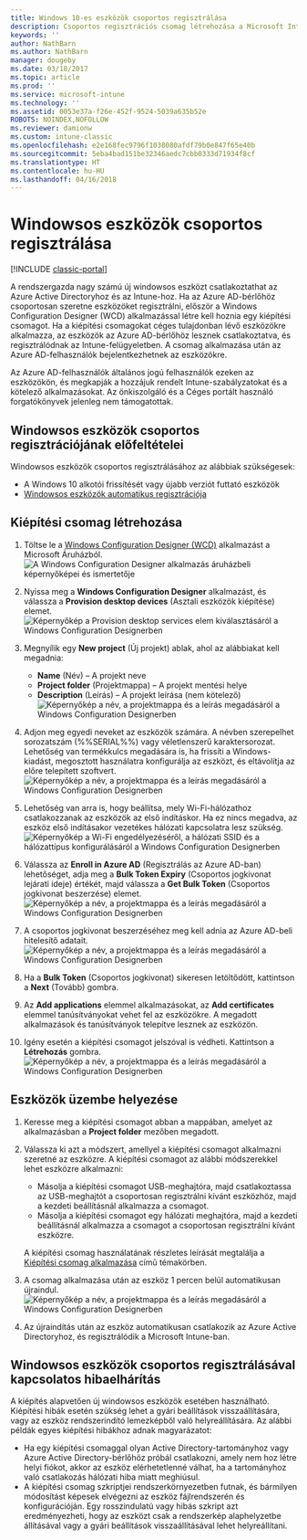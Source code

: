 ```yaml
---
title: Windows 10-es eszközök csoportos regisztrálása
description: Csoportos regisztrációs csomag létrehozása a Microsoft Intune-hoz
keywords: ''
author: NathBarn
ms.author: NathBarn
manager: dougeby
ms.date: 03/18/2017
ms.topic: article
ms.prod: ''
ms.service: microsoft-intune
ms.technology: ''
ms.assetid: 0053e37a-f26e-452f-9524-5039a635b52e
ROBOTS: NOINDEX,NOFOLLOW
ms.reviewer: damionw
ms.custom: intune-classic
ms.openlocfilehash: e2e168fec9796f1038080afdf79b0e847f65e40b
ms.sourcegitcommit: 5eba4bad151be32346aedc7cbb0333d71934f8cf
ms.translationtype: HT
ms.contentlocale: hu-HU
ms.lasthandoff: 04/16/2018
---
```

# <a name="bulk-enrollment-for-windows-devices"></a>Windowsos eszközök csoportos regisztrálása

[!INCLUDE [classic-portal](../includes/classic-portal.md)]

A rendszergazda nagy számú új windowsos eszközt csatlakoztathat az Azure Active Directoryhoz és az Intune-hoz. Ha az Azure AD-bérlőhöz csoportosan szeretne eszközöket regisztrálni, először a Windows Configuration Designer (WCD) alkalmazással létre kell hoznia egy kiépítési csomagot. Ha a kiépítési csomagokat céges tulajdonban lévő eszközökre alkalmazza, az eszközök az Azure AD-bérlőhöz lesznek csatlakoztatva, és regisztrálódnak az Intune-felügyeletben. A csomag alkalmazása után az Azure AD-felhasználók bejelentkezhetnek az eszközökre.

Az Azure AD-felhasználók általános jogú felhasználók ezeken az eszközökön, és megkapják a hozzájuk rendelt Intune-szabályzatokat és a kötelező alkalmazásokat. Az önkiszolgáló és a Céges portált használó forgatókönyvek jelenleg nem támogatottak.

## <a name="prerequisites-for-windows-devices-bulk-enrollment"></a>Windowsos eszközök csoportos regisztrációjának előfeltételei

Windowsos eszközök csoportos regisztrálásához az alábbiak szükségesek:

- A Windows 10 alkotói frissítését vagy újabb verziót futtató eszközök
- [Windowsos eszközök automatikus regisztrációja](/intune-classic/deploy-use/set-up-windows-device-management-with-microsoft-intune#enable-windows-10-automatic-enrollment)

## <a name="create-a-provisioning-package"></a>Kiépítési csomag létrehozása

1. Töltse le a [Windows Configuration Designer (WCD)](https://www.microsoft.com/store/apps/9nblggh4tx22) alkalmazást a Microsoft Áruházból.
   ![A Windows Configuration Designer alkalmazás áruházbeli képernyőképei és ismertetője](../media/bulk-enroll-store.png)

2. Nyissa meg a **Windows Configuration Designer** alkalmazást, és válassza a **Provision desktop devices** (Asztali eszközök kiépítése) elemet.
   ![Képernyőkép a Provision desktop services elem kiválasztásáról a Windows Configuration Designerben](../media/bulk-enroll-select.png)

3. Megnyílik egy **New project** (Új projekt) ablak, ahol az alábbiakat kell megadnia:
   - **Name** (Név) – A projekt neve
   - **Project folder** (Projektmappa) – A projekt mentési helye
   - **Description** (Leírás) – A projekt leírása (nem kötelező) ![Képernyőkép a név, a projektmappa és a leírás megadásáról a Windows Configuration Designerben](../media/bulk-enroll-name.png)

4. Adjon meg egyedi neveket az eszközök számára. A névben szerepelhet sorozatszám (%%SERIAL%%) vagy véletlenszerű karaktersorozat. Lehetőség van termékkulcs megadására is, ha frissíti a Windows-kiadást, megosztott használatra konfigurálja az eszközt, és eltávolítja az előre telepített szoftvert.<BR>
   ![Képernyőkép a név, a projektmappa és a leírás megadásáról a Windows Configuration Designerben](../media/bulk-enroll-device.png)

5. Lehetőség van arra is, hogy beállítsa, mely Wi-Fi-hálózathoz csatlakozzanak az eszközök az első indításkor.  Ha ez nincs megadva, az eszköz első indításakor vezetékes hálózati kapcsolatra lesz szükség.
   ![Képernyőkép a Wi-Fi engedélyezéséről, a hálózati SSID és a hálózattípus konfigurálásáról a Windows Configuration Designerben](../media/bulk-enroll-network.png)

6. Válassza az **Enroll in Azure AD** (Regisztrálás az Azure AD-ban) lehetőséget, adja meg a **Bulk Token Expiry** (Csoportos jogkivonat lejárati ideje) értékét, majd válassza a **Get Bulk Token** (Csoportos jogkivonat beszerzése) elemet.
   ![Képernyőkép a név, a projektmappa és a leírás megadásáról a Windows Configuration Designerben](../media/bulk-enroll-account.png)

7. A csoportos jogkivonat beszerzéséhez meg kell adnia az Azure AD-beli hitelesítő adatait.
   ![Képernyőkép a név, a projektmappa és a leírás megadásáról a Windows Configuration Designerben](../media/bulk-enroll-cred.png)

8. Ha a **Bulk Token** (Csoportos jogkivonat) sikeresen letöltődött, kattintson a **Next** (Tovább) gombra.

9. Az **Add applications** elemmel alkalmazásokat, az **Add certificates** elemmel tanúsítványokat vehet fel az eszközökre. A megadott alkalmazások és tanúsítványok telepítve lesznek az eszközön.

10. Igény esetén a kiépítési csomagot jelszóval is védheti.  Kattintson a **Létrehozás** gombra.
    ![Képernyőkép a név, a projektmappa és a leírás megadásáról a Windows Configuration Designerben](../media/bulk-enroll-create.png)

## <a name="provision-devices"></a>Eszközök üzembe helyezése

1. Keresse meg a kiépítési csomagot abban a mappában, amelyet az alkalmazásban a **Project folder** mezőben megadott.

2. Válassza ki azt a módszert, amellyel a kiépítési csomagot alkalmazni szeretné az eszközre.  A kiépítési csomagot az alábbi módszerekkel lehet eszközre alkalmazni:
   - Másolja a kiépítési csomagot USB-meghajtóra, majd csatlakoztassa az USB-meghajtót a csoportosan regisztrálni kívánt eszközhöz, majd a kezdeti beállításnál alkalmazza a csomagot.
   - Másolja a kiépítési csomagot egy hálózati meghajtóra, majd a kezdeti beállításnál alkalmazza a csomagot a csoportosan regisztrálni kívánt eszközre.

   A kiépítési csomag használatának részletes leírását megtalálja a [Kiépítési csomag alkalmazása](https://technet.microsoft.com/itpro/windows/configure/provisioning-apply-package) című témakörben.

3. A csomag alkalmazása után az eszköz 1 percen belül automatikusan újraindul.
   ![Képernyőkép a név, a projektmappa és a leírás megadásáról a Windows Configuration Designerben](../media/bulk-enroll-add.png)

4. Az újraindítás után az eszköz automatikusan csatlakozik az Azure Active Directoryhoz, és regisztrálódik a Microsoft Intune-ban.

## <a name="troubleshooting-windows-bulk-enrollment"></a>Windowsos eszközök csoportos regisztrálásával kapcsolatos hibaelhárítás

A kiépítés alapvetően új windowsos eszközök esetében használható. Kiépítési hibák esetén szükség lehet a gyári beállítások visszaállítására, vagy az eszköz rendszerindító lemezképből való helyreállítására. Az alábbi példák egyes kiépítési hibákhoz adnak magyarázatot:

- Ha egy kiépítési csomaggal olyan Active Directory-tartományhoz vagy Azure Active Directory-bérlőhöz próbál csatlakozni, amely nem hoz létre helyi fiókot, akkor az eszköz elérhetetlenné válhat, ha a tartományhoz való csatlakozás hálózati hiba miatt meghiúsul.
- A kiépítési csomag szkriptjei rendszerkörnyezetben futnak, és bármilyen módosítást képesek elvégezni az eszköz fájlrendszerén és konfigurációján. Egy rosszindulatú vagy hibás szkript azt eredményezheti, hogy az eszközt csak a rendszerkép alaphelyzetbe állításával vagy a gyári beállítások visszaállításával lehet helyreállítani.
